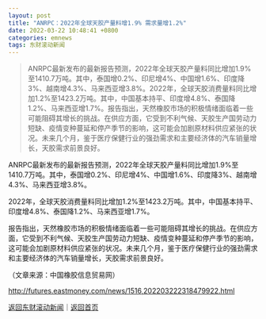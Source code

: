 ```yaml
---
layout: post
title: "ANRPC：2022年全球天胶产量料增1.9% 需求量增1.2%"
date: 2022-03-22 10:48:41 +0800
categories: emnews
tags: 东财滚动新闻
---
```

> ANRPC最新发布的最新报告预测，2022年全球天胶产量料同比增加1.9%至1410.7万吨。其中，泰国增0.2%、印尼增4%、中国增1.6%、印度降3%、越南增4.3%、马来西亚增3.8%。2022年，全球天胶消费量料同比增加1.2%至1423.2万吨。其中，中国基本持平、印度增4.8%、泰国降1.2%、马来西亚增1.7%。报告指出，天然橡胶市场的积极情绪面临着一些可能阻碍其增长的挑战。在供应方面，它受到不利气候、天胶生产国劳动力短缺、疫情变种蔓延和停产季节的影响，这可能会加剧原材料供应紧张的状况。未来几个月，鉴于医疗保健行业的强劲需求和主要经济体的汽车销量增长，天胶需求前景良好。

<p>ANRPC最新发布的最新报告预测，2022年全球天胶产量料同比增加1.9%至1410.7万吨。其中，泰国增0.2%、印尼增4%、中国增1.6%、印度降3%、越南增4.3%、马来西亚增3.8%。</p>
 <p>2022年，全球天胶消费量料同比增加1.2%至1423.2万吨。其中，中国基本持平、印度增4.8%、泰国降1.2%、马来西亚增1.7%。</p>
 <p>报告指出，天然橡胶市场的积极情绪面临着一些可能阻碍其增长的挑战。在供应方面，它受到不利气候、天胶生产国劳动力短缺、疫情变种蔓延和停产季节的影响，这可能会加剧原材料供应紧张的状况。未来几个月，鉴于医疗保健行业的强劲需求和主要经济体的汽车销量增长，天胶需求前景良好。</p>
 <p> </p><p class="em_media">（文章来源：中国橡胶信息贸易网）</p>

<http://futures.eastmoney.com/news/1516,202203222318479922.html>

[返回东财滚动新闻](//finews.withounder.com/emnews/)｜[返回首页](//finews.withounder.com/)